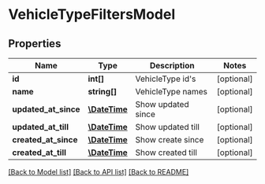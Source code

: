 # VehicleTypeFiltersModel

## Properties
Name | Type | Description | Notes
------------ | ------------- | ------------- | -------------
**id** | **int[]** | VehicleType id&#39;s | [optional] 
**name** | **string[]** | VehicleType names | [optional] 
**updated_at_since** | [**\DateTime**](\DateTime.md) | Show updated since | [optional] 
**updated_at_till** | [**\DateTime**](\DateTime.md) | Show updated till | [optional] 
**created_at_since** | [**\DateTime**](\DateTime.md) | Show create since | [optional] 
**created_at_till** | [**\DateTime**](\DateTime.md) | Show created till | [optional] 

[[Back to Model list]](../README.md#documentation-for-models) [[Back to API list]](../README.md#documentation-for-api-endpoints) [[Back to README]](../README.md)


